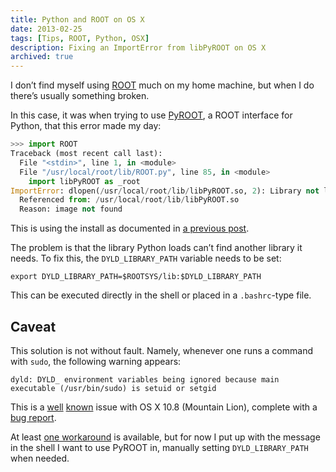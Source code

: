 ```yaml
---
title: Python and ROOT on OS X
date: 2013-02-25
tags: [Tips, ROOT, Python, OSX]
description: Fixing an ImportError from libPyROOT on OS X
archived: true
---
```


I don’t find myself using [ROOT](http://root.cern.ch/drupal/) much on my home machine, but when I do there’s usually something broken.

In this case, it was when trying to use [PyROOT](http://root.cern.ch/drupal/content/pyroot), a ROOT interface for Python, that this error made my day:

```python
>>> import ROOT
Traceback (most recent call last):
  File "<stdin>", line 1, in <module>
  File "/usr/local/root/lib/ROOT.py", line 85, in <module>
    import libPyROOT as _root
ImportError: dlopen(/usr/local/root/lib/libPyROOT.so, 2): Library not loaded: @rpath/libRIO.so
  Referenced from: /usr/local/root/lib/libPyROOT.so
  Reason: image not found
```

This is using the install as documented in [a previous post](/2012/08/installing-root-on-mountain-lion/).

The problem is that the library Python loads can’t find another library it needs. To fix this, the `DYLD_LIBRARY_PATH` variable needs to be set:

```
export DYLD_LIBRARY_PATH=$ROOTSYS/lib:$DYLD_LIBRARY_PATH
```

This can be executed directly in the shell or placed in a `.bashrc`-type file.

Caveat
------

This solution is not without fault. Namely, whenever one runs a command with `sudo`, the following warning appears:

```
dyld: DYLD_ environment variables being ignored because main executable (/usr/bin/sudo) is setuid or setgid
```

This is a [well](https://discussions.apple.com/thread/4143805?start=0&tstart=0) [known](http://stackoverflow.com/questions/12064725/dyld-dyld-environment-variables-being-ignored-because-main-executable-usr-bi) issue with OS X 10.8 (Mountain Lion), complete with a [bug report](http://openradar.appspot.com/11894054).

At least [one workaround](http://apple.stackexchange.com/a/76213) is available, but for now I put up with the message in the shell I want to use PyROOT in, manually setting `DYLD_LIBRARY_PATH` when needed.
